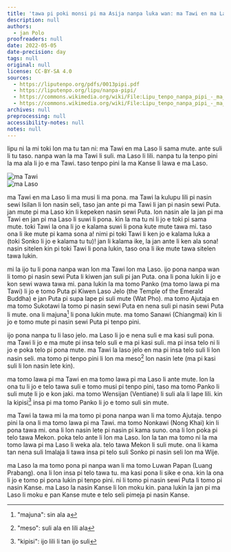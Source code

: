```yaml
---
title: 'tawa pi poki monsi pi ma Asija nanpa luka wan: ma Tawi en ma Laso (Laos)'
description: null
authors:
  - jan Polo
proofreaders: null
date: 2022-05-05
date-precision: day
tags: null
original: null
license: CC-BY-SA 4.0
sources:
  - https://liputenpo.org/pdfs/0013pipi.pdf
  - https://liputenpo.org/lipu/nanpa-pipi/
  - https://commons.wikimedia.org/wiki/File:Lipu_tenpo_nanpa_pipi_-_ma_Tawi.png
  - https://commons.wikimedia.org/wiki/File:Lipu_tenpo_nanpa_pipi_-_ma_Laso.png
archives: null
preprocessing: null
accessibility-notes: null
notes: null
---
```


lipu ni la mi toki lon ma tu tan ni: ma Tawi en ma Laso li sama mute. ante suli li tu taso. nanpa wan la ma Tawi li suli. ma Laso li lili. nanpa tu la tenpo pini la ma ala li jo e ma Tawi. taso tenpo pini la ma Kanse li lawa e ma Laso.

![ma Tawi](https://upload.wikimedia.org/wikipedia/commons/6/6a/Lipu_tenpo_nanpa_pipi_-_ma_Tawi.png)  
![ma Laso](https://upload.wikimedia.org/wikipedia/commons/c/c3/Lipu_tenpo_nanpa_pipi_-_ma_Laso.png)

ma Tawi en ma Laso li ma musi li ma pona. ma Tawi la kulupu lili pi nasin sewi Isilan li lon nasin seli, taso jan ante pi ma Tawi li jan pi nasin sewi Puta. jan mute pi ma Laso kin li kepeken nasin sewi Puta. lon nasin ale la jan pi ma Tawi en jan pi ma Laso li suwi li pona. kin la ma tu ni li jo e toki pi sama mute. toki Tawi la ona li jo e kalama suwi li pona kute mute tawa mi. taso ona li ike mute pi kama sona a! nimi pi toki Tawi li ken jo e kalama luka a (toki Sonko li jo e kalama tu tu)! jan li kalama ike, la jan ante li ken ala sona! nasin sitelen kin pi toki Tawi li pona lukin, taso ona li ike mute tawa sitelen tawa lukin.

mi la ijo tu li pona nanpa wan lon ma Tawi lon ma Laso. ijo pona nanpa wan li tomo pi nasin sewi Puta li kiwen jan suli pi jan Puta. ona li pona lukin li jo e kon sewi wawa tawa mi. pana lukin la ma tomo Panko (ma tomo lawa pi ma Tawi) li jo e tomo Puta pi Kiwen Laso Jelo (the Temple of the Emerald Buddha) e jan Puta pi supa lape pi suli mute (Wat Pho). ma tomo Ajutaja en ma tomo Sukotawi la tomo pi nasin sewi Puta en nena suli pi nasin sewi Puta li mute. ona li majuna[^1] li pona lukin mute. ma tomo Sanawi (Chiangmai) kin li jo e tomo mute pi nasin sewi Puta pi tenpo pini.

ijo pona nanpa tu li laso jelo. ma Laso li jo e nena suli e ma kasi suli pona. ma Tawi li jo e ma mute pi insa telo suli e ma pi kasi suli. ma pi insa telo ni li jo e poka telo pi pona mute. ma Tawi la laso jelo en ma pi insa telo suli li lon nasin seli. ma tomo pi tenpo pini li lon ma meso[^2] lon nasin lete (ma pi kasi suli li lon nasin lete kin).

[^1]: "majuna": sin ala a

[^2]: "meso": suli ala en lili ala

ma tomo lawa pi ma Tawi en ma tomo lawa pi ma Laso li ante mute. lon la ona tu li jo e telo tawa suli e tomo musi pi tenpo pini, taso ma tomo Panko li suli mute li jo e kon jaki. ma tomo Wensijan (Ventiane) li suli ala li lape lili. kin la kipisi[^3] insa pi ma tomo Panko li jo e tomo suli sin mute.

ma Tawi la tawa mi la ma tomo pi pona nanpa wan li ma tomo Ajutaja. tenpo pini la ona li ma tomo lawa pi ma Tawi. ma tomo Nonkawi (Nong Khai) kin li pona tawa mi. ona li lon nasin lete pi nasin pi kama suno. ona li lon poka pi telo tawa Mekon. poka telo ante li lon ma Laso. lon la tan ma tomo ni la ma tomo lawa pi ma Laso li weka ala. telo tawa Mekon li suli mute. ona li kama tan nena suli Imalaja li tawa insa pi telo suli Sonko pi nasin seli lon ma Wije.

ma Laso la ma tomo pona pi nanpa wan li ma tomo Luwan Papan (Luang Prabang). ona li lon insa pi telo tawa tu. ma kasi pona li sike e ona. kin la ona li jo e tomo pi pona lukin pi tenpo pini. ni li tomo pi nasin sewi Puta li tomo pi nasin Kanse. ma Laso la nasin Kanse li lon moku kin. pana lukin la jan pi ma Laso li moku e pan Kanse mute e telo seli pimeja pi nasin Kanse.

[^3]: "kipisi": ijo lili li tan ijo suli